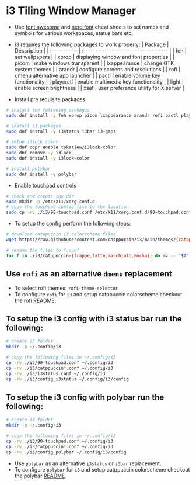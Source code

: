 <!-- Tutorial link: https://www.youtube.com/playlist?list=PL0rXAycsylvXxyPDT5kGQ5MiHcqrZWv69 -->

# i3 Tiling Window Manager

-   Use [font awesome](https://fontawesome.com/v4/cheatsheet/) and [nerd font](https://www.nerdfonts.com/cheat-sheet) cheat sheets to set names and symbols for various workspaces, status bars etc.

-   i3 requires the following packages to work properly:
    | Package      | Description                           |
    | :----------- | :------------------------------------ |
    | feh          | set wallpapers                        |
    | xprop        | displaying window and font properties |
    | picom        | make windows transparent              |
    | lxappearance | change GTK system themes              |
    | arandr       | configure screens and resolutions     |
    | rofi         | dmenu alternative app launcher        |
    | pactl        | enable volume key functionality       |
    | playerctl    | enable multimedia key functionality   |
    | light        | enable screen brightness              |
    | xset         | user preference utility for X server  |

    <!-- | xinput       | enable touchpad tap to click          | -->


-   Install pre requisite packages
```bash
# install the following packages
sudo dnf install -y feh xprop picom lxappearance arandr rofi pactl playerctl light xset

# install i3 packages
sudo dnf install -y i3status i3bar i3-gaps

# setup i3lock color
sudo dnf copr enable tokariew/i3lock-color
sudo dnf remove -y i3lock
sudo dnf install -y i3lock-color

# install polybar
sudo dnf install -y polybar
```

-   Enable touchpad controls
```bash
# check and create the dir
sudo mkdir -p /etc/X11/xorg.conf.d
# copy the touchpad config file to the location
sudo cp -rv ./i3/90-touchpad.conf /etc/X11/xorg.conf.d/90-touchpad.conf
```

-   To setup the config perform the following steps:
```bash
# download catppuccin i3 colorscheme files
wget https://raw.githubusercontent.com/catppuccin/i3/main/themes/{catppuccin-frappe,catppuccin-latte,catppuccin-macchiato,catppuccin-mocha} -P $PWD/i3

# rename the files to *.conf
for f in ./i3/catppuccin-{frappe,latte,macchiato,mocha}; do mv -- "$f" "$f.conf"; done
```

## Use `rofi` as an alternative `dmenu` replacement
-   To select rofi themes: `rofi-theme-selector`
-   To configure `rofi` for `i3` and setup catppuccin colorscheme checkout the rofi [README](https://github.com/usman1515/dotfiles/blob/main/rofi/README.md).


## To setup the **i3 config with i3 status bar** run the following:
```bash
# create i3 folder
mkdir -p ~/.config/i3

# copy the following files in ~/.config/i3
cp -rv ./i3/90-touchpad.conf ~/.config/i3
cp -rv ./i3/catppuccin*.conf ~/.config/i3
cp -rv ./i3/i3status.conf ~/.config/i3
cp -rv ./i3/config_i3status ~/.config/i3/config
```
## To setup the **i3 config with polybar** run the following:
```bash
# create i3 folder
mkdir -p ~/.config/i3

# copy the following files in ~/.config/i3
cp -rv ./i3/90-touchpad.conf ~/.config/i3
cp -rv ./i3/catppuccin*.conf ~/.config/i3
cp -rv ./i3/config_polybar ~/.config/i3/config
```

-   Use `polybar` as an alternative `i3status` or `i3bar` replacement.
-   To configure `polybar` for `i3` and setup catppuccin colorscheme checkout the polybar [README](https://github.com/usman1515/dotfiles/blob/main/polybar/README.md).
